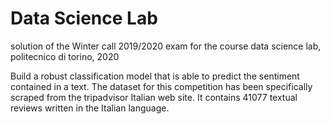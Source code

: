 # Data Science Lab

solution of the Winter call 2019/2020 exam for the course data science lab, politecnico di torino, 2020

Build a robust classification model that is able to predict the sentiment contained in a text.
The dataset for this competition has been specifically scraped from the tripadvisor Italian web site. It contains 41077 textual reviews written in the Italian language.

